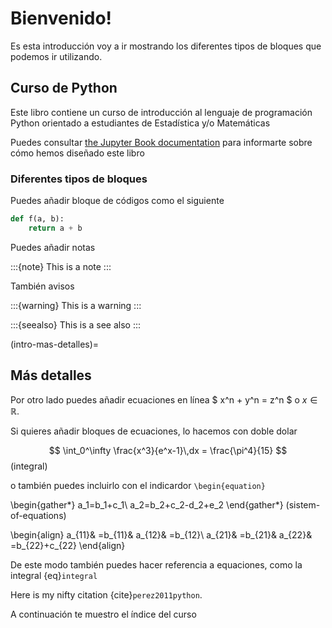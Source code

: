 # Bienvenido!

Es esta introducción voy a ir mostrando los diferentes tipos de bloques que podemos ir utilizando.

## Curso de Python

Este libro contiene un curso de introducción al lenguaje de programación Python orientado a estudiantes de Estadística y/o Matemáticas 

Puedes consultar [the Jupyter Book documentation](https://jupyterbook.org) para informarte sobre cómo hemos diseñado este libro

### Diferentes tipos de bloques
Puedes añadir bloque de códigos como el siguiente 

```python
def f(a, b):
    return a + b
```
Puedes añadir notas 

:::{note}
This is a note
:::

También avisos 

:::{warning}
This is a warning
:::

:::{seealso}
This is a see also
:::

(intro-mas-detalles)=
## Más detalles 
Por otro lado puedes añadir ecuaciones en línea $ x^n + y^n = z^n $ o $x \in \mathbb{R}$.

Si quieres añadir bloques de ecuaciones, lo hacemos con doble dolar

$$
  \int_0^\infty \frac{x^3}{e^x-1}\,dx = \frac{\pi^4}{15}
$$ (integral)

o también puedes incluirlo con el indicardor `\begin{equation}`

\begin{gather*}
a_1=b_1+c_1\\
a_2=b_2+c_2-d_2+e_2
\end{gather*} (sistem-of-equations)

\begin{align}
a_{11}& =b_{11}&
  a_{12}& =b_{12}\\
a_{21}& =b_{21}&
  a_{22}& =b_{22}+c_{22}
\end{align}

De este modo también puedes hacer referencia a equaciones, como la integral {eq}`integral`

Here is my nifty citation {cite}`perez2011python`.

A continuación te muestro el índice del curso 

```{tableofcontents}
```
